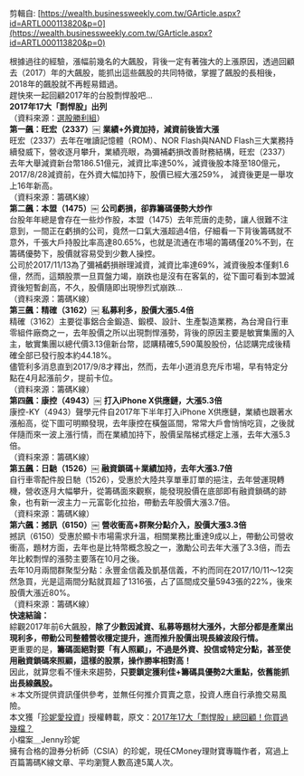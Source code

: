 剪輯自: [https://wealth.businessweekly.com.tw/GArticle.aspx?id=ARTL000113820&p=0](https://wealth.businessweekly.com.tw/GArticle.aspx?id=ARTL000113820&p=0)
 
根據過往的經驗，漲幅前幾名的大飆股，背後一定有著強大的上漲原因，透過回顧去（2017）年的大飆股，能抓出這些飆股的共同特徵，掌握了飆股的長相後，2018年的飆股就不再輕易錯過。  
趕快來一起回顧2017年的台股剽悍股吧...  
**2017年17大「剽悍股」出列**  
（資料來源：[選股勝利組](https://www.cmoney.tw/app/ItemContent.aspx?id=1907)）  
**第一飆：****旺宏（2337）****￼** **業績+外資加持，減資前後皆大漲**  
旺宏（2337）去年在唯讀記憶體（ROM）、NOR Flash與NAND Flash三大業務持續發威下，營收逐月攀升，業績亮眼，為彌補虧損改善財務結構，旺宏（2337）去年大舉減資新台幣186.51億元，減資比率達50%，減資後股本降至180億元，2017/8/28減資前，在外資大幅加持下，股價已經大漲259%， 減資後更是一舉攻上16年新高。  
（資料來源：籌碼K線）  
**第二飆：****本盟（1475）****￼** **公司虧損，卻靠籌碼優勢大炒作**  
台股年年總是會存在一些炒作股，本盟（1475）去年荒唐的走勢，讓人很難不注意到，一間正在虧損的公司，竟然一口氣大漲超過4倍，仔細看一下背後籌碼就不意外，千張大戶持股比率高達80.65%，也就是流通在市場的籌碼僅20%不到，在籌碼優勢下，股價就容易受到少數人操控。  
公司於2017/11/13為了彌補虧損辦理減資，減資比率達69%，減資後股本僅剩1.6億，然而，這類股票一旦買盤力竭，崩跌也是沒有在客氣的，從下圖可看到本盟減資後短暫創高，不久，股價隨即出現慘烈式崩跌...  
（資料來源：籌碼K線）  
**第三飆：****精確（3162）****￼** **私募利多，股價大漲5.4倍**  
精確（3162）主要從事鋁合金鍛造、鍛模、設計、生產製造業務，為台灣自行車零組件廠商之一，去年股價之所以出現剽悍漲勢，背後的原因主要是敏實集團的入主，敏實集團以總代價3.13億新台幣，認購精確5,590萬股股份，佔認購完成後精確全部已發行股本約44.18%。  
儘管利多消息直到2017/9/8才釋出，然而，去年小道消息充斥市場，早有特定分點在4月起漲前夕，提前卡位。  
（資料來源：籌碼K線）  
**第四飆：****康控（4943）****￼** **打入iPhone X供應鏈，大漲5.3倍**  
康控-KY（4943）聲學元件自2017年下半年打入iPhone X供應鏈，業績也跟著水漲船高，從下圖可明顯發現，去年康控在橫盤區間，常常大戶會悄悄吃貨，之後就伴隨而來一波上漲行情，而在業績加持下，股價呈階梯式穩定上漲，去年大漲5.3倍。  
（資料來源：籌碼K線）  
**第五飆：****日馳（1526）****￼** **融資鎖碼＋業績加持，去年大漲3.7倍**  
自行車零配件股日馳（1526），受惠於大陸共享單車訂單的挹注，去年營運現轉機，營收逐月大幅攀升，從籌碼面來觀察，能發現股價在底部即有融資鎖碼的跡象，也有新一波主力－元富彰化拉抬，帶動去年股價大漲3.7倍。  
（資料來源：籌碼K線）  
**第六飆：****撼訊（6150）****￼** **營收衝高+群聚分點介入，股價大漲3.3倍**  
撼訊（6150）受惠於顯卡市場需求升溫，相關業務比重達9成以上，帶動公司營收衝高，題材方面，去年也是比特幣概念股之一，激勵公司去年大漲了3.3倍，而去年比較剽悍的漲勢主要落在10月之後。  
去年10月兩間群聚型分點：永豐金信義及凱基信義，不約而同在2017/10/11～12突然急買，光是這兩間分點就買超了1316張，占了區間成交量5943張的22%，後來股價大漲近80%。  
（資料來源：籌碼K線）  
**快速結論：**  
綜觀2017年前6大飆股，**除了少數因減資、私募等題材大漲外，大部分都是產業出現利多，帶動公司整體營收穩定提升，進而推升股價出現長線波段行情。**  
更重要的是，**籌碼面絕對要「有人照顧」，不過是外資、投信或特定分點，甚至使用融資鎖碼來照顧，這樣的股票，操作勝率相對高！**  
因此，就算您看不懂未來趨勢，**只要鎖定獲利佳+籌碼具優勢2大重點，依舊能抓出長線飆股。**  
＊本文所提供資訊僅供參考，並無任何推介買賣之意，投資人應自行承擔交易風險。  
本文獲「[珍妮愛投資](https://www.facebook.com/jennykao412/)」授權轉載，原文：[2017年17大「剽悍股」總回顧！你買過幾檔？](https://www.cmoney.tw/notes/note-detail.aspx?nid=95677)  
小檔案＿Jenny珍妮  
擁有合格的證券分析師（CSIA）的珍妮，現任CMoney理財寶專職作者，寫過上百篇籌碼K線文章、平均瀏覽人數高達5萬人次。